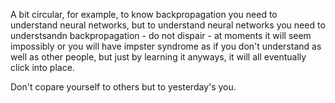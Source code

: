 A bit circular, for example, to know backpropagation you need to understand neural networks, but to understand neural networks you need to understsandn backpropagation - do not dispair - at moments it will seem impossibly or you will have impster syndrome as if you don't understand as well as other people, but just by learning it anyways, it will all eventually click into place.

Don't copare yourself to others but to yesterday's you.